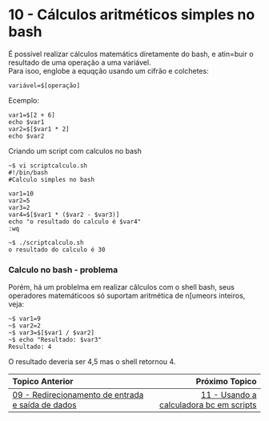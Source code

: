 
# 10 - Cálculos aritméticos simples no bash
É possível realizar cálculos matemátics diretamente do bash, e atin=buir o resultado de uma operação a uma variável.  
Para isoo, englobe a equqção usando um cifrão e colchetes:  
```
variável=$[operação]
```
Ecemplo:  
```
var1=$[2 + 6]
echo $var1
var2=$[$var1 * 2]
echo $var2
```
Criando um script com calculos no bash   

```
~$ vi scriptcalculo.sh
#!/bin/bash
#Calculo simples no bash

var1=10
var2=5
var3=2
var4=$[$var1 * ($var2 - $var3)]
echo "o resultado do calculo é $var4"
:wq
```
```
~$ ./scriptcalculo.sh
o resultado do calculo é 30
```
### Calculo no bash - problema 
Porém, há um problelma em realizar cãlculos com o shell bash, seus operadores matemáticoos só suportam aritmética de n[umeors inteiros, veja:
```
~$ var1=9
~$ var2=2
~$ var3=$[$var1 / $var2]
~$ echo "Resultado: $var3"
Resultado: 4
```
O resultado deveria ser 4,5 mas o shell retornou 4.


|Topico Anterior|Próximo Topico|
|:---|---:|
|[09 - Redirecionamento de entrada e saída de dados](redirecionamento_entrada.md)|[11 - Usando a calculadora bc em scripts](CalculoBC.md)|
